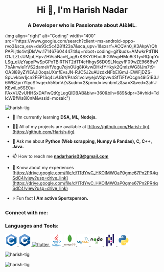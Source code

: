 <h1 align="center">Hi 👋, I'm Harish Nadar</h1>
<h3 align="center">A Developer who is Passionate about AI&ML.</h3>
(img align="right" alt="Coding" width="400" src="https://www.google.com/search?client=ms-android-oppo-rvo3&sca_esv=de93c5c4281f23a7&sca_upv=1&sxsrf=ACQVn0_K3AkpVrQhPAPIijtls4vtjDlsVw:1714676044474&q=robot+coding+gif&uds=AMwkrPtITlNO1JLZLsUMjuLHpvZHVs5Nao6_ag8xKSKY0FbdJhGWwpHMo8i3TyvRQnpYcLSg_qUzYappPwSpGPxTBiRTNT2d1T4cHhgyS6D0SLNqzyfF09wZE9668w77bAkrwie1rVS2dameVfVqgu7ojnOUg8KAvwDHkfYHkyk2QmlzWG8IJm7t9-OA3l89yZYIEAJl0oqaUXmfEvsJN-RJC5J2uAUzdxNFbEIGmJ-EWlFjDZS-8pUvkbw1jcn2FEP1Sq4LvUBrVPsnS1vciwyejoVSpvw4SfTiFfVOcgn49l51B3J6WBZprrYtycSfwqexh55bnVZs&udm=2&prmd=ivsnbmtz&sa=X&ved=2ahUKEwiLo6SE0u-FAxVUZvUHHSxDAFwQtKgLegQIDBAB&biw=360&bih=689&dpr=3#vhid=TdlcWBfWs8i0nM&vssid=mosaic")

<p align="left"> <img src="https://komarev.com/ghpvc/?username=harish-tig&label=Profile%20views&color=0e75b6&style=flat" alt="harish-tig" /> </p>

- 🌱 I’m currently learning **DSA, ML, Nodejs.**

- 👨‍💻 All of my projects are available at [https://github.com/Harish-tig](https://github.com/Harish-tig)

- 💬 Ask me about **Python (Web scrapping, Numpy & Pandas), C, C++, Java.**

- 📫 How to reach me **nadarharis03@gmail.com**

- 📄 Know about my experiences [https://drive.google.com/file/d/1TdYwC_HKOIMWOaP0gme67Pn2PR4qSdC4/view?usp=drive_link](https://drive.google.com/file/d/1TdYwC_HKOIMWOaP0gme67Pn2PR4qSdC4/view?usp=drive_link)

- ⚡ Fun fact **I Am active Sportsperson.**

<h3 align="left">Connect with me:</h3>
<p align="left">
</p>

<h3 align="left">Languages and Tools:</h3>
<p align="left"> <a href="https://www.cprogramming.com/" target="_blank" rel="noreferrer"> <img src="https://raw.githubusercontent.com/devicons/devicon/master/icons/c/c-original.svg" alt="c" width="40" height="40"/> </a> <a href="https://www.w3schools.com/cpp/" target="_blank" rel="noreferrer"> <img src="https://raw.githubusercontent.com/devicons/devicon/master/icons/cplusplus/cplusplus-original.svg" alt="cplusplus" width="40" height="40"/> </a> <a href="https://flutter.dev" target="_blank" rel="noreferrer"> <img src="https://www.vectorlogo.zone/logos/flutterio/flutterio-icon.svg" alt="flutter" width="40" height="40"/> </a> <a href="https://www.java.com" target="_blank" rel="noreferrer"> <img src="https://raw.githubusercontent.com/devicons/devicon/master/icons/java/java-original.svg" alt="java" width="40" height="40"/> </a> <a href="https://www.mongodb.com/" target="_blank" rel="noreferrer"> <img src="https://raw.githubusercontent.com/devicons/devicon/master/icons/mongodb/mongodb-original-wordmark.svg" alt="mongodb" width="40" height="40"/> </a> <a href="https://www.mysql.com/" target="_blank" rel="noreferrer"> <img src="https://raw.githubusercontent.com/devicons/devicon/master/icons/mysql/mysql-original-wordmark.svg" alt="mysql" width="40" height="40"/> </a> <a href="https://nodejs.org" target="_blank" rel="noreferrer"> <img src="https://raw.githubusercontent.com/devicons/devicon/master/icons/nodejs/nodejs-original-wordmark.svg" alt="nodejs" width="40" height="40"/> </a> <a href="https://pandas.pydata.org/" target="_blank" rel="noreferrer"> <img src="https://raw.githubusercontent.com/devicons/devicon/2ae2a900d2f041da66e950e4d48052658d850630/icons/pandas/pandas-original.svg" alt="pandas" width="40" height="40"/> </a> <a href="https://www.python.org" target="_blank" rel="noreferrer"> <img src="https://raw.githubusercontent.com/devicons/devicon/master/icons/python/python-original.svg" alt="python" width="40" height="40"/> </a> </p>

<p><img align="center" src="https://github-readme-stats.vercel.app/api/top-langs?username=harish-tig&show_icons=true&locale=en&layout=compact" alt="harish-tig" /></p>

<p><img align="center" src="https://github-readme-streak-stats.herokuapp.com/?user=harish-tig&" alt="harish-tig" /></p>

<!---
Harish-tig/Harish-tig is a ✨ special ✨ repository because its `README.md` (this file) appears on your GitHub profile.
You can click the Preview link to take a look at your changes.
--->
